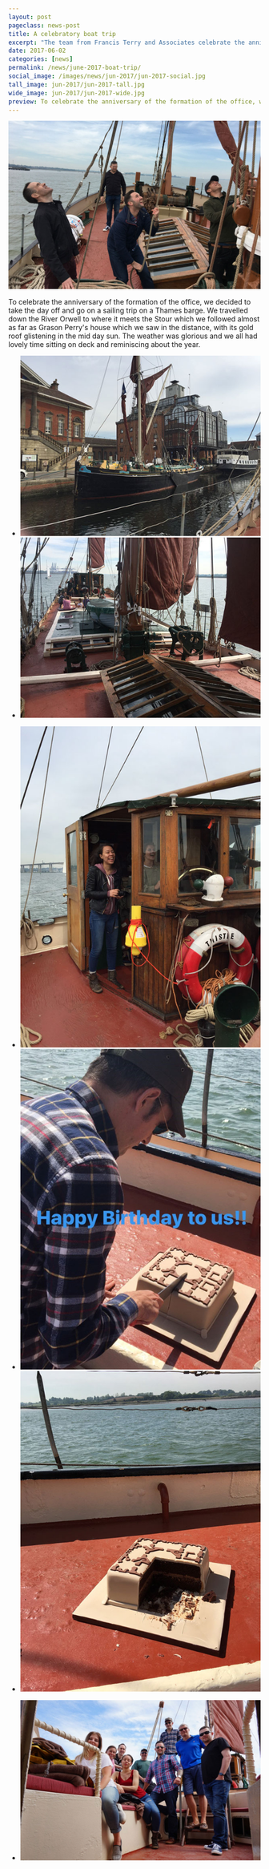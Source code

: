 ```yaml
---
layout: post
pageclass: news-post
title: A celebratory boat trip
excerpt: "The team from Francis Terry and Associates celebrate the anniversary of the formation of the office"
date: 2017-06-02
categories: [news]
permalink: /news/june-2017-boat-trip/
social_image: /images/news/jun-2017/jun-2017-social.jpg
tall_image: jun-2017/jun-2017-tall.jpg
wide_image: jun-2017/jun-2017-wide.jpg
preview: To celebrate the anniversary of the formation of the office, we decided to take the day off and go on a sailing trip on a Thames barge.
---
```


<a class="fancybox" rel="group" href="/images/news/jun-2017/the-boys-getting-involved.jpg" title="The boys getting involved">
	<img src="/images/news/jun-2017/the-boys-getting-involved.jpg" class="featured-image" alt="The boys getting involved">
</a>

<p>
	To celebrate the anniversary of the formation of the office, we decided to take the day off and go on a sailing trip on a Thames barge. We travelled down the River Orwell to where it meets the Stour which we followed almost as far as Grason Perry's house which we saw in the distance, with its gold roof glistening in the mid day sun. The weather was glorious and we all had lovely time sitting on deck and reminiscing about the year.
</p>

<ul class="list">
	<li class="half">
		<a class="fancybox" rel="group" href="/images/news/jun-2017/departing-from-ipswich.jpg" title="Departing from Ipswich">
			<img src="/images/news/jun-2017/thumbs/departing-from-ipswich.jpg" alt="Departing from Ipswich" />
		</a>
	</li>
	<li class="half">
		<a class="fancybox" rel="group" href="/images/news/jun-2017/the-beauty-of-victorian-functionalism.jpg" title="The beauty of Victorian functionalism">
			<img src="/images/news/jun-2017/thumbs/the-beauty-of-victorian-functionalism.jpg" alt="The beauty of Victorian functionalism" />
		</a>
	</li>
</ul>

<ul class="list">
	<li class="third">
		<a class="fancybox" rel="group" href="/images/news/jun-2017/lois-and-bethany-driving.jpg" title="Lois and Bethany driving">
			<img src="/images/news/jun-2017/thumbs/lois-and-bethany-driving.jpg" alt="Lois and Bethany driving" />
		</a>
	</li>
	<li class="third">
		<a class="fancybox" rel="group" href="/images/news/jun-2017/happy-birthday.jpg" title="Happy Birthday!">
			<img src="/images/news/jun-2017/thumbs/happy-birthday.jpg" alt="Happy Birthday!" />
		</a>
	</li>
	<li class="third">
		<a class="fancybox" rel="group" href="/images/news/jun-2017/cake.jpg" title="Office birthday cake, can you guess the house plan?">
			<img src="/images/news/jun-2017/thumbs/cake.jpg" alt="Office birthday cake, can you guess the house plan?" />
		</a>
	</li>
</ul>

<ul class="list">
	<li class="full">
		<a class="fancybox" rel="group" href="/images/news/jun-2017/the-whole-team.jpg" title="The whole team">
			<img src="/images/news/jun-2017/the-whole-team.jpg" alt="The whole team" />
		</a>
	</li>
</ul>